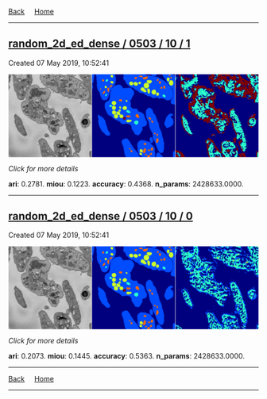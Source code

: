 
[Back](..)&nbsp;&nbsp;&nbsp;&nbsp;&nbsp;[Home](https://leapmanlab.github.io/snapshots)

---

<div class="summary"><a href="1"><h2>random_2d_ed_dense / 0503 / 10 / 1</h2></a><p>Created 07 May 2019, 10:52:41
</p><a href="1"><img src="1/media/summary.png" align="center"></a><p>
<i>Click for more details</i>
</p></div>

**ari**: 0.2781. **miou**: 0.1223. **accuracy**: 0.4368. **n_params**: 2428633.0000. 

---

<div class="summary"><a href="0"><h2>random_2d_ed_dense / 0503 / 10 / 0</h2></a><p>Created 07 May 2019, 10:52:41
</p><a href="0"><img src="0/media/summary.png" align="center"></a><p>
<i>Click for more details</i>
</p></div>

**ari**: 0.2073. **miou**: 0.1445. **accuracy**: 0.5363. **n_params**: 2428633.0000. 

---

[Back](..)&nbsp;&nbsp;&nbsp;&nbsp;&nbsp;[Home](https://leapmanlab.github.io/snapshots)

---